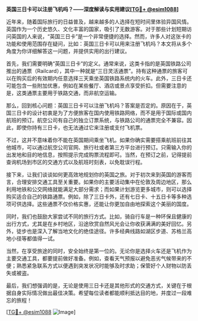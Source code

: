 **英国三日卡可以注册飞机吗？——深度解读与实用建议[[TG💪+ @esim1088](https://t.me/s/esim1088)]**

近年来，随着国际旅行的日益普及，越来越多的人选择在短时间里体验异国风情。英国作为一个历史悠久、文化丰富的国家，吸引了无数游客。对于那些计划短期访问英国的人来说，“英国三日卡”是一个非常便捷的选择。然而，许多人对这张卡的功能和使用范围存在疑问，比如：英国三日卡可以用来注册飞机吗？本文将从多个角度为你详细解答这一问题，并提供实用的出行建议。

首先，我们需要明确“英国三日卡”的定义。通常来说，这类卡指的是英国铁路公司推出的通票（Railcard），其中一种就是“三日灵活通票”。持有这种通票的旅客可以在购买后的有效期内任意选择三天乘坐英国铁路系统内的火车。此外，三日卡还可能包含一些附加优惠，例如在某些餐厅、酒店或景点享受折扣。但需要注意的是，这类通票主要用于铁路交通，而非航空运输。

那么，回到核心问题：英国三日卡可以注册飞机吗？答案是否定的。原因在于，英国三日卡的设计初衷是为了方便旅客在国内使用铁路网络，而不是用于国际或国内航班的预订。航空公司有自己的独立订票系统，与铁路公司的通票完全不兼容。因此，即使你持有三日卡，也无法通过它来注册或支付飞机票。

不过，这并不意味着你不能在英国期间乘坐飞机。如果你确实需要搭乘航班前往其他城市，可以通过航空公司官网、旅行社或者第三方平台进行预订。只需输入你的出发地和目的地信息，按照提示完成购票流程即可。当然，在预订之前，记得提前查询机场到市区的交通方式以及航班时刻表，以免耽误行程。

接下来，让我们谈谈如何更高效地规划你的英国之旅。对于初次来到英国的游客而言，合理安排交通工具至关重要。如果你的主要活动集中在伦敦及周边地区，那么利用地铁和公交网络就能满足大部分需求；而如果计划游览更多城市，则可以选择购买适合自己的铁路通票。例如，除了三日卡外，还有七日卡、十五日卡等多种选项可供选择。这些通票不仅价格实惠，还能让你更加自由地探索这个美丽的国度。

同时，我们也鼓励大家尝试不同的旅行方式。比如，骑自行车是一种环保且健康的出行方式，尤其是在乡村地区，沿途欣赏自然风光会让你收获满满的美好回忆。另外，徒步也是深入了解当地文化的绝佳途径。许多经典线路如湖区步道、苏格兰高地小径等都值得一试。

当然，在享受旅途的同时，安全始终是第一位的。无论你是选择火车还是飞机作为主要交通工具，都要提前做好准备。例如，查看天气预报以避免恶劣气候带来的不便；熟悉紧急联系方式以便遇到突发状况时能够及时求助；保管好个人财物以防丢失或被盗。

最后，我们想强调的是，无论是使用三日卡还是其他形式的交通方式，关键在于根据自身实际情况做出最佳决策。希望每位读者都能顺利抵达目的地，并度过一段难忘的旅程！

[[TG💪+ @esim1088](https://t.me/s/esim1088) ![Image](https://i.postimg.cc/4NQfJmqS/Snipaste-2025-05-13-00-14-12.png)]